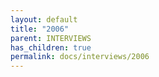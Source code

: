 ```yaml
---
layout: default
title: "2006"
parent: INTERVIEWS
has_children: true
permalink: docs/interviews/2006
---
```


